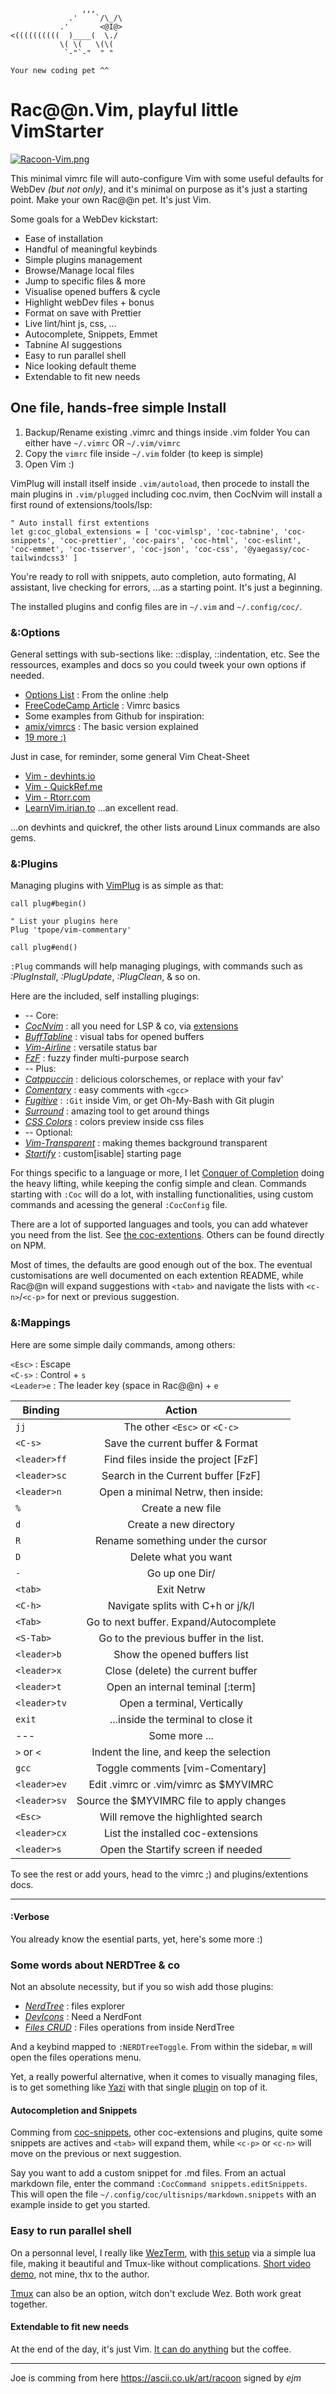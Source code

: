                     ,,,
                 .'    `/\_/\
               .'       <@I@>
    <((((((((((  )____(  \./
               \( \(   \(\(
                `-"`-"  " "

    Your new coding pet ^^

# Rac@@n.Vim, playful little VimStarter

[![Racoon-Vim.png](https://i.postimg.cc/43QxHm17/Racoon-Vim.png)](https://postimg.cc/zL3r9D68)

This minimal vimrc file will auto-configure Vim with some useful defaults for WebDev _(but not only)_, and it's minimal on purpose as it's just a starting point. Make your own Rac@@n pet. It's just Vim.

Some goals for a WebDev kickstart:

- Ease of installation
- Handful of meaningful keybinds
- Simple plugins management
- Browse/Manage local files
- Jump to specific files & more
- Visualise opened buffers & cycle
- Highlight webDev files + bonus
- Format on save with Prettier
- Live lint/hint js, css, ...
- Autocomplete, Snippets, Emmet
- Tabnine AI suggestions
- Easy to run parallel shell
- Nice looking default theme
- Extendable to fit new needs

## One file, hands-free simple Install

1. Backup/Rename existing .vimrc and things inside .vim folder
   You can either have `~/.vimrc` OR `~/.vim/vimrc`
2. Copy the `vimrc` file inside `~/.vim` folder (to keep is simple)
3. Open Vim :)

VimPlug will install itself inside `.vim/autoload`, then procede to install the main plugins in `.vim/plugged` including coc.nvim, then CocNvim will install a first round of extensions/tools/lsp:

```vim
" Auto install first extentions
let g:coc_global_extensions = [ 'coc-vimlsp', 'coc-tabnine', 'coc-snippets', 'coc-prettier', 'coc-pairs', 'coc-html', 'coc-eslint', 'coc-emmet', 'coc-tsserver', 'coc-json', 'coc-css', '@yaegassy/coc-tailwindcss3' ]
```

You're ready to roll with snippets, auto completion, auto formating, AI assistant, live checking for errors, ...as a starting point. It's just a beginning.

The installed plugins and config files are in `~/.vim` and `~/.config/coc/`.

### &:Options

General settings with sub-sections like: ::display, ::indentation, etc. See the ressources, examples and docs so you could tweek your own options if needed.

- [Options List](https://vimhelp.org/quickref.txt.html#Q_op) : From the online :help
- [FreeCodeCamp Article](https://www.freecodecamp.org/news/vimrc-configuration-guide-customize-your-vim-editor/) : Vimrc basics
- Some examples from Github for inspiration:
- [amix/vimrcs](https://github.com/amix/vimrc/blob/master/vimrcs/basic.vim) : The basic version explained
- [19 more :)](https://github.com/search?q=vimrc%20options&type=Everything&repo=&langOverride=&start_value=1)

Just in case, for reminder, some general Vim Cheat-Sheet

- [Vim - devhints.io](https://devhints.io/vim)
- [Vim - QuickRef.me](https://quickref.me/vim.html)
- [Vim - Rtorr.com](https://vim.rtorr.com)
- [LearnVim.irian.to](https://learnvim.irian.to) ...an excellent read.

...on devhints and quickref, the other lists around Linux commands are also gems.

### &:Plugins

Managing plugins with [VimPlug](http://vimplug.com) is as simple as that:

```vim
call plug#begin()

" List your plugins here
Plug 'tpope/vim-commentary'

call plug#end()
```

`:Plug` commands will help managing plugings, with commands such as _:PlugInstall_, _:PlugUpdate_, _:PlugClean_, & so on.

Here are the included, self installing plugings:

- -- Core:
- _[CocNvim](https://github.com/neoclide/coc.nvim)_ : all you need for LSP & co, via [extensions](https://github.com/neoclide/coc.nvim/wiki/Using-coc-extensions)
- _[BuffTabline](https://github.com/ap/vim-buftabline)_ : visual tabs for opened buffers
- _[Vim-Airline](https://github.com/vim-airline/vim-airline)_ : versatile status bar
- _[FzF](https://github.com/junegunn/fzf.vim)_ : fuzzy finder multi-purpose search
- -- Plus:
- _[Catppuccin](https://github.com/catppuccin/vim)_ : delicious colorschemes, or replace with your fav'
- _[Comentary](https://github.com/tpope/vim-commentary)_ : easy comments with `<gcc>`
- _[Fugitive](https://github.com/tpope/vim-fugitive)_ : `:Git` inside Vim, or get Oh-My-Bash with Git plugin
- _[Surround](https://github.com/tpope/vim-surround)_ : amazing tool to get around things
- _[CSS Colors](https://github.com/ap/vim-css-colors)_ : colors preview inside css files
- -- Optional:
- _[Vim-Transparent](https://github.com/tribela/vim-transparent)_ : making themes background transparent
- _[Startify](https://github.com/mhinz/vim-startify/blob/master/doc/startify.txt)_ : custom[isable] starting page

For things specific to a language or more, I let [Conquer of Completion](https://github.com/neoclide/coq.nvim) doing the heavy lifting, while keeping the config simple and clean. Commands starting with `:Coc` will do a lot, with installing functionalities, using custom commands and acessing the general `:CocConfig` file.

There are a lot of supported languages and tools, you can add whatever you need from the list. See [the coc-extentions](https://github.com/neoclide/coc.nvim/wiki/Using-coc-extensions). Others can be found directly on NPM.

Most of times, the defaults are good enough out of the box. The eventual customisations are well documented on each extention README, while Rac@@n will expand suggestions with `<tab>` and navigate the lists with `<c-n>`/`<c-p>` for next or previous suggestion.

### &:Mappings

Here are some simple daily commands, among others:

`<Esc>` : Escape <br/>
`<C-s>` : Control + `s` <br/>
`<Leader>e` : The leader key (space in Rac@@n) + `e` <br/>

| Binding      |                  Action                   |
| ------------ | :---------------------------------------: |
| `jj`         |       The other `<Esc>` or `<C-c>`        |
| `<C-s>`      |     Save the current buffer & Format      |
| `<leader>ff` |    Find files inside the project [FzF]    |
| `<leader>sc` |    Search in the Current buffer [FzF]     |
| `<leader>n`  |    Open a minimal Netrw, then inside:     |
| `%`          |             Create a new file             |
| `d`          |          Create a new directory           |
| `R`          |     Rename something under the cursor     |
| `D`          |           Delete what you want            |
| `-`          |              Go up one Dir/               |
| `<tab>`      |                Exit Netrw                 |
| `<C-h>`      |     Navigate splits with C+h or j/k/l     |
| `<Tab>`      |  Go to next buffer. Expand/Autocomplete   |
| `<S-Tab>`    |  Go to the previous buffer in the list.   |
| `<leader>b`  |       Show the opened buffers list        |
| `<leader>x`  |     Close (delete) the current buffer     |
| `<leader>t`  |     Open an internal teminal [:term]      |
| `<leader>tv` |        Open a terminal, Vertically        |
| `exit`       |    ...inside the terminal to close it     |
| ---          |               Some more ...               |
| `>` or `<`   |  Indent the line, and keep the selection  |
| `gcc`        |      Toggle comments [vim-Comentary]      |
| `<leader>ev` |   Edit .vimrc or .vim/vimrc as $MYVIMRC   |
| `<leader>sv` | Source the $MYVIMRC file to apply changes |
| `<Esc>`      |    Will remove the highlighted search     |
| `<leader>cx` |     List the installed coc-extensions     |
| `<leader>s`  |    Open the Startify screen if needed     |

To see the rest or add yours, head to the vimrc ;) and plugins/extentions docs.

---

#### :Verbose

You already know the esential parts, yet, here's some more :)

### Some words about NERDTree & co

Not an absolute necessity, but if you so wish add those plugins:

- _[NerdTree](https://github.com/preservim/nerdtree)_ : files explorer
- _[DevIcons](https://github.com/ryanoasis/vim-devicons)_ : Need a NerdFont
- _[Files CRUD](https://github.com/PhilRunninger/nerdtree-visual-selection)_ : Files operations from inside NerdTree

And a keybind mapped to `:NERDTreeToggle`. From within the sidebar, `m` will open the files operations menu.

Yet, a really powerful alternative, when it comes to visually managing files, is to get something like [Yazi](https://github.com/sxyazi/yazi/releases) with that single [plugin](https://github.com/chriszarate/yazi.vim) on top of it.

#### Autocompletion and Snippets

Comming from [coc-snippets](https://github.com/neoclide/coc-snippets), other coc-extensions and plugins, quite some snippets are actives and `<tab>` will expand them, while `<c-p>` or `<c-n>` will move on the previous or next suggestion.

Say you want to add a custom snippet for .md files. From an actual markdown file, enter the command `:CocCommand snippets.editSnippets`. This will open the file `~/.config/coc/ultisnips/markdown.snippets` with an example inside to get you started.

### Easy to run parallel shell

On a personnal level, I really like [WezTerm](https://wezfurlong.org/wezterm/index.html), with [this setup](https://github.com/dragonlobster/wezterm-config/blob/main/wezterm.lua) via a simple lua file, making it beautiful and Tmux-like without complications. [Short video demo](https://www.youtube.com/watch?v=V1X4WQTaxrc), not mine, thx to the author.

[Tmux](https://www.youtube.com/watch?v=U41BTVZLKB0) can also be an option, witch don't exclude Wez. Both work great together.

#### Extendable to fit new needs

At the end of the day, it's just Vim. [It can do anything](https://learnvim.irian.to) but the coffee.

---

Joe is comming from here https://ascii.co.uk/art/racoon signed by _ejm_
